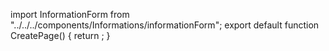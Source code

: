 import InformationForm from "../../../components/Informations/informationForm";
export default function CreatePage() {
  return <InformationForm mode="create" />;
}
